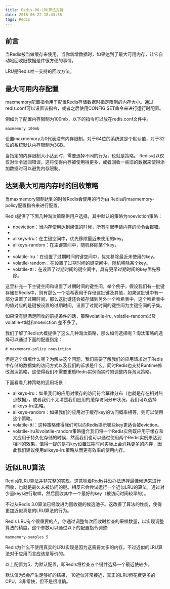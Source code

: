 ```yaml
---
title: Redis-06-LRU算法支持
date: 2018-06-22 18:43:58
tags: Redis
---
```


## 前言
当Redis被当做缓存来使用，当你新增数据时，如果达到了最大可用内存，让它自动地回收旧数据是件很方便的事情。

LRU是Redis唯一支持的回收方法。

## 最大可用内存配置
maxmemory配置指令用于配置Redis存储数据时指定限制的内存大小。通过redis.conf可以设置该指令，或者之后使用CONFIG SET命令来进行运行时配置。

例如为了配置内存限制为100mb，以下的指令可以放在redis.conf文件中。

```
maxmemory 100mb
```

设置maxmemory为0代表没有内存限制。对于64位的系统这是个默认值，对于32位的系统默认内存限制为3GB。

当指定的内存限制大小达到时，需要选择不同的行为，也就是策略。 Redis可以仅仅对命令返回错误，这将使得内存被使用得更多，或者回收一些旧的数据来使得添加数据时可以避免内存限制。

## 达到最大可用内存时的回收策略
当maxmemory限制达到的时候Redis会使用的行为由 Redis的maxmemory-policy配置指令来进行配置。

Redis提供了下面几种淘汰策略供用户选择，其中默认的策略为noeviction策略：

- noeviction：当内存使用达到阈值的时候，所有引起申请内存的命令会报错。
- 
- allkeys-lru：在主键空间中，优先移除最近未使用的key。
- allkeys-random：在主键空间中，随机移除某个key。
- 
- volatile-lru：在设置了过期时间的键空间中，优先移除最近未使用的key。
- volatile-random：在设置了过期时间的键空间中，随机移除某个key。
- volatile-ttl：在设置了过期时间的键空间中，具有更早过期时间的key优先移除。

这里补充一下主键空间和设置了过期时间的键空间，举个例子，假设我们有一批键存储在Redis中，则有那么一个哈希表用于存储这批键及其值，如果这批键中有一部分设置了过期时间，那么这批键还会被存储到另外一个哈希表中，这个哈希表中的值对应的是键被设置的过期时间。设置了过期时间的键空间为主键空间的子集。

如果没有键满足回收的前提条件的话，策略volatile-lru, volatile-random以及volatile-ttl就和noeviction 差不多了。

我们了解了Redis大概提供了这么几种淘汰策略，那么如何选择呢？淘汰策略的选择可以通过下面的配置指定：

```
# maxmemory-policy noeviction
```

但是这个值填什么呢？为解决这个问题，我们需要了解我们的应用请求对于Redis中存储的数据集的访问方式以及我们的诉求是什么。同时Redis也支持Runtime修改淘汰策略，这使得我们不需要重启Redis实例而实时的调整内存淘汰策略。

下面看看几种策略的适用场景：
- allkeys-lru：如果我们的应用对缓存的访问符合幂律分布（也就是存在相对热点数据），或者我们不太清楚我们应用的缓存访问分布状况，我们可以选择allkeys-lru策略。
- allkeys-random：如果我们的应用对于缓存key的访问概率相等，则可以使用这个策略。
- volatile-ttl：这种策略使得我们可以向Redis提示哪些key更适合被eviction。
- volatile-lru和volatile-random策略适合我们将一个Redis实例既应用于缓存和又应用于持久化存储的时候，然而我们也可以通过使用两个Redis实例来达到相同的效果，值得一提的是将key设置过期时间实际上会消耗更多的内存，因此我们建议使用allkeys-lru策略从而更有效率的使用内存。


## 近似LRU算法
Redis的LRU算法并非完整的实现。这意味着Redis并没办法选择最佳候选来进行回收，也就是最久未被访问的键。相反它会尝试运行一个近似LRU的算法，通过对少量keys进行取样，然后回收其中一个最好的key（被访问时间较早的）。

不过从Redis 3.0算法已经改进为回收键的候选池子。这改善了算法的性能，使得更加近似真是的LRU算法的行为。

Redis LRU有个很重要的点，你通过调整每次回收时检查的采样数量，以实现调整算法的精度。这个参数可以通过以下的配置指令调整:

```
maxmemory-samples 5
```

Redis为什么不使用真实的LRU实现是因为这需要太多的内存。不过近似的LRU算法对于应用而言应该是等价的。

以上配置为5，为默认配置，即Redis将检查五个键并选择一个最近使较少。

默认值为5会产生足够好的结果， 10近似非常接近，真正的LRU但花费更多的CPU，3非常快，但不是很准确。